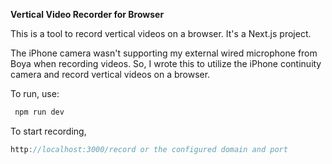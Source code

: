 __Vertical Video Recorder for Browser__

This is a tool to record vertical videos on a browser. It's a Next.js project.

The iPhone camera wasn't supporting my external wired microphone from Boya when recording videos. 
So, I wrote this to utilize the iPhone continuity camera and record vertical videos on a browser.


To run, use:
```javascript
 npm run dev
```

To start recording,

```javascript
http://localhost:3000/record or the configured domain and port
```


